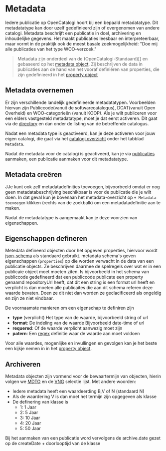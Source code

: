 # Metadata

Iedere publicatie op OpenCatalogi hoort bij een bepaald metadatatype. Dit metadatatype kan door uzelf gedefinieerd zijn of overgenomen van andere catalogi. Metadata beschrijft een publicatie in doel, archivering en inhoudelijke gegevens. Het maakt publicaties leesbaar en interpreteerbaar, maar vormt in de praktijk ook de meest basale zoekmogelijkheid: "Doe mij alle publicaties van het type WOO-verzoek."

> Metadata zijn onderdeel van de (OpenCatalogi-Standaard)[] en gebaseerd op het [metadata object](https://conduction.stoplight.io/docs/open-catalogi/92e81a078982b-metadata). Zij beschrijven de data in publicaties aan de hand van het vooraf definiëren van properties, die zijn gedefinieerd in het [property object](https://conduction.stoplight.io/docs/open-catalogi/d0ci97hdxnctp-property)

## Metadata overnemen

Er zijn verschillende landelijk gedefinieerde metadatatypen. Voorbeelden hiervan zijn Publiccode(vanuit de softwarecatalogus), DCAT(vanuit Open Overheid) en WOO-categorieën (vanuit KOOP). Als je wilt publiceren voor een elders vastgesteld metadatatype, moet je dat eerst activeren. Dit gaat via de [directory](./directory.md) en dan onder de listing van de betreffende catalogus.

Nadat een metadata type is geactiveerd, kan je deze activeren voor jouw eigen catalogi, die gaat via het [catalogi overzicht](catalogi.md) onder het tabblad `Metadata`.

Nadat de metadata voor de catalogi is geactiveerd, kan je via [publicaties](../gebruikers/publicaties.md) aanmaken, een publicatie aanmaken voor dit metadatatype.

## Metadata creëren

JJe kunt ook zelf metadatadefinities toevoegen, bijvoorbeeld omdat er nog geen metadatabeschrijving beschikbaar is voor de publicatie die je wilt doen. In dat geval kun je bovenaan het metadata-overzicht op `+ Metadata toevoegen` klikken (rechts van de zoekbalk) om een metadatadefinitie aan te maken.

Nadat de metadatatype is aangemaakt kan je deze voorzien van eigenschappen.


## Eigenschappen defineren
Metedata defineerd objecten door het opgeven properties, hiervoor wordt [json-schema](https://json-schema.org/) als standaard gebruikt. metadata schema's geven  eigenschappen (`properties`) op die worden verwacht in de data van een publicatie objects. Ze beschrijven daarmee de spelregels over wat er in een publicaie object moet moeten ziten. Is bijvoorbeeld in het schema van publiccode gedefineerd dat een publiccode publicate een property genaamd repositoryUrl heeft, dat dit een string is een format url heeft en verplicht is dan moeten alle publicaites die aan dit schema referen deze waarde bevaten. Doen ze dit niet dan worden ze geclacificeerd als ongeldig en zijn ze niet vindbaar.

De voornaamste manieren om een eigenschap te definiren zijn
- **type** (verplicht) Het type van de waarde, bijvoorbeeld string of url
- **format**: De indeling van de waarde Bijvoorbeeld date-time of url
- **requered**: Of de waarde verplicht aanwezig moet zijn
- **patern**: Een [regex](https://en.wikipedia.org/wiki/Regular_expression) definitie waar de waarde aan moet voldoen 

Voor alle waardes, mogenlijke en invullingen en gevolgen kan je het beste een kijkje nemen in in het [property object](https://conduction.stoplight.io/docs/open-catalogi/d0ci97hdxnctp-property).


## Archiveren
Metadata objecten zijn vormend voor de bewaartermijn van objecten, hierin volgen we [MDTO](https://www.nationaalarchief.nl/archiveren/mdto/begrippenlijst-metagegevensschema#collapse-102681) en de [VNG](chrome-extension://efaidnbmnnnibpcajpcglclefindmkaj/https://vng.nl/sites/default/files/2020-02/selectielijst_20200214.pdf) selectie lijst. Met andere woorden:

- Iedere metadata heeft een waardeerding B,V of N (standaard N)
- Als de waardering V is dan moet het termijn zijn opgegeven als klasse
- De definering van klasse is
    - 1: 1 Jaar
    - 2: 5 Jaar
    - 3: 10 Jaar
    - 4: 20 Jaar
    - 5: 50 Jaar

Bij het aanmaken van een publicatie word vervolgens de archive.date gezet op de createDate + doorlooptijd van de klasse
